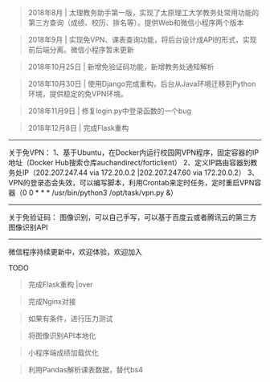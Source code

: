 > 2018年8月 | 太理教务助手第一版，实现了太原理工大学教务处常用功能的第三方查询（成绩、校历、排名等）。提供Web和微信小程序两个版本

> 2018年9月 | 实现免VPN、课表查询功能，将后台设计成API的形式，实现前后端分离。微信小程序暂未更新

> 2018年10月25日 | 新增免验证码功能，新增教务处通知解析

> 2018年10月30日 | 使用Django完成重构，后台从Java环境迁移到Python环境，提供稳定的免VPN环境。

> 2018年11月9日 | 修复login.py中登录函数的一个bug

> 2018年12月8日 | 完成Flask重构

------

关于免VPN： 
1、基于Ubuntu，在Docker内运行校园网VPN程序，固定容器的IP地址（Docker Hub搜索仓库auchandirect/forticlient） 2、定义IP路由容器到教务处IP（202.207.247.44 via 172.20.0.2 |202.207.247.60 via 172.20.0.2） 3、VPN的登录态会失效，可以编写脚本，利用Crontab来定时任务，定时重启VPN容器（0 0 * * * /usr/bin/python3 /opt/task/vpn.py &）

------

关于免验证码： 
图像识别，可以自己手写，可以基于百度云或者腾讯云的第三方图像识别API

------

微信程序持续更新中，欢迎体验，欢迎加入



TODO

> 完成Flask重构  |over

> 完成Nginx对接

> 如果有条件，进行压力测试

> 将图像识别API本地化

> 小程序端成绩加载优化 

> 利用Pandas解析课表数据，替代bs4
